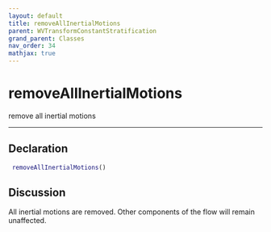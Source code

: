 ```yaml
---
layout: default
title: removeAllInertialMotions
parent: WVTransformConstantStratification
grand_parent: Classes
nav_order: 34
mathjax: true
---
```


#  removeAllInertialMotions

remove all inertial motions


---

## Declaration
```matlab
 removeAllInertialMotions()
```
## Discussion

  All inertial motions are removed. Other components of the flow will remain unaffected.
 
    
